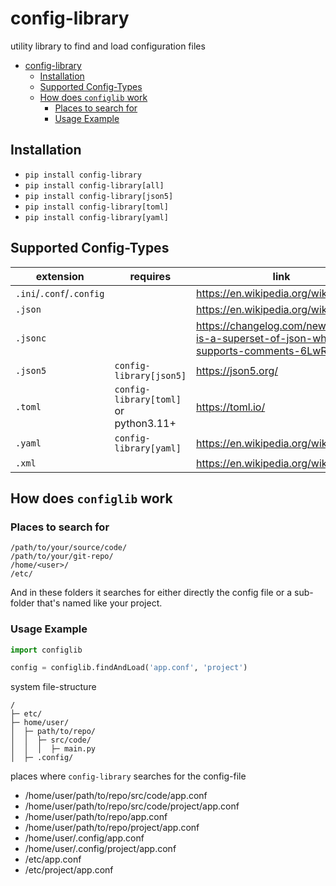 # config-library
utility library to find and load configuration files

<!-- TOC -->
* [config-library](#config-library)
  * [Installation](#installation)
  * [Supported Config-Types](#supported-config-types)
  * [How does `configlib` work](#how-does-configlib-work)
    * [Places to search for](#places-to-search-for)
    * [Usage Example](#usage-example)
<!-- TOC -->

## Installation

- `pip install config-library`
- `pip install config-library[all]`
- `pip install config-library[json5]`
- `pip install config-library[toml]`
- `pip install config-library[yaml]`

## Supported Config-Types

| extension                | requires                              | link                                                                                |
|--------------------------|---------------------------------------|-------------------------------------------------------------------------------------|
| `.ini`/`.conf`/`.config` |                                       | https://en.wikipedia.org/wiki/INI_file                                              |
| `.json`                  |                                       | https://en.wikipedia.org/wiki/JSON                                                  |
| `.jsonc`                 |                                       | https://changelog.com/news/jsonc-is-a-superset-of-json-which-supports-comments-6LwR |
| `.json5`                 | `config-library[json5]`               | https://json5.org/                                                                  |
| `.toml`                  | `config-library[toml]` or python3.11+ | https://toml.io/                                                                    |
| `.yaml`                  | `config-library[yaml]`                | https://en.wikipedia.org/wiki/YAML                                                  |
| `.xml`                   |                                       | https://en.wikipedia.org/wiki/XML                                                   |

## How does `configlib` work

### Places to search for

```
/path/to/your/source/code/
/path/to/your/git-repo/
/home/<user>/
/etc/
```

And in these folders it searches for either directly the config file or a sub-folder that's named like your project.

### Usage Example

```python
import configlib

config = configlib.findAndLoad('app.conf', 'project')
```
system file-structure
```
/
├─ etc/
├─ home/user/
│  ├─ path/to/repo/
│  │  ├─ src/code/
│  │  │  ├─ main.py
│  ├─ .config/
```
places where `config-library` searches for the config-file
- /home/user/path/to/repo/src/code/app.conf
- /home/user/path/to/repo/src/code/project/app.conf
- /home/user/path/to/repo/app.conf
- /home/user/path/to/repo/project/app.conf
- /home/user/.config/app.conf
- /home/user/.config/project/app.conf
- /etc/app.conf
- /etc/project/app.conf
